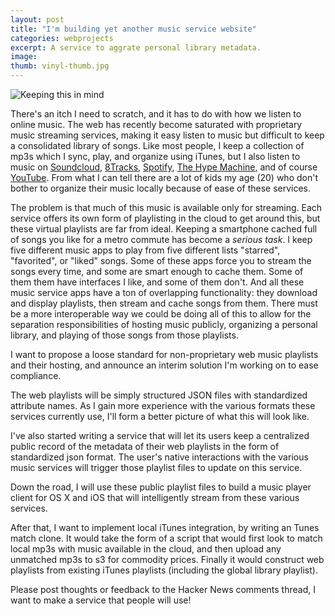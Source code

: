 ```yaml
---
layout: post
title: "I'm building yet another music service website"
categories: webprojects
excerpt: A service to aggrate personal library metadata. 
image:
thumb: vinyl-thumb.jpg
---
```


![Keeping this in mind](http://imgs.xkcd.com/comics/standards.png)

There's an itch I need to scratch, and it has to do with how we listen to online music. The web has recently become saturated with proprietary music streaming services, making it easy listen to music but difficult to keep a consolidated library of songs. Like most people, I keep a collection of mp3s which I sync, play, and organize using iTunes, but I also listen to music on [Soundcloud](http://soundcloud.com), [8Tracks](http://8tracks.com), [Spotify](https://spotify.com), [The Hype Machine](http://hypem.com), and of course [YouTube](http://youtube.com). From what I can tell there are a lot of kids my age (20) who don't bother to organize their music locally because of ease of these services. 

The problem is that much of this music is available only for streaming. Each service offers its own form of playlisting in the cloud to get around this, but these virtual playlists are far from ideal. Keeping a smartphone cached full of songs you like for a metro commute has become a _serious task_. I keep five different music apps to play from five different lists "starred", "favorited", or "liked" songs. Some of these apps force you to stream the songs every time, and some are smart enough to cache them. Some of them them have interfaces I like, and some of them don't. And all these music service apps have a ton of overlapping functionality: they download and display playlists, then stream and cache songs from them. There must be a more interoperable way we could be doing all of this to allow for the separation responsibilities of hosting music publicly, organizing a personal library, and playing of those songs from those playlists.

I want to propose a loose standard for non-proprietary web music playlists and their hosting, and announce an interim solution I'm working on to ease compliance.

The web playlists will be simply structured JSON files with standardized attribute names. As I gain more experience with the various formats these services currently use, I'll form a better picture of what this will look like.

I've also started writing a service that will let its users keep a centralized public record of the metadata of their web playlists in the form of standardized json format. The user's native interactions with the various music services will trigger those playlist files to update on this service.

Down the road, I will use these public playlist files to build a music player client for OS X and iOS that will intelligently stream from these various services.

After that, I want to implement local iTunes integration, by writing an Tunes match clone. It would take the form of a script that would first look to match local mp3s with music available in the cloud, and then upload any unmatched mp3s to s3 for commodity prices. Finally it would construct web playlists from existing iTunes playlists (including the global library playlist).

Please post thoughts or feedback to the Hacker News comments thread, I want to make a service that people will use!